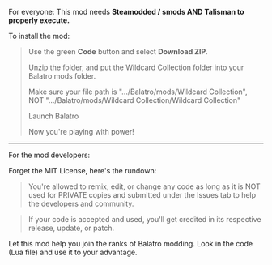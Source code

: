 For everyone: This mod needs **Steamodded / smods AND Talisman to properly execute.**

To install the mod:

> Use the green **Code** button and select **Download ZIP**.
>
> Unzip the folder, and put the Wildcard Collection folder into your Balatro mods folder.
>
> Make sure your file path is ".../Balatro/mods/Wildcard Collection", NOT ".../Balatro/mods/Wildcard Collection/Wildcard Collection"
>
> Launch Balatro
>
> Now you're playing with power!
-----------------------------------------------------------------------------------------------------------------------------
For the mod developers:

Forget the MIT License, here's the rundown:
> You're allowed to remix, edit, or change any code as long as it is NOT used for PRIVATE copies and submitted under the Issues tab to help the developers and community.

> If your code is accepted and used, you'll get credited in its respective release, update, or patch.

Let this mod help you join the ranks of Balatro modding. Look in the code (Lua file) and use it to your advantage.
